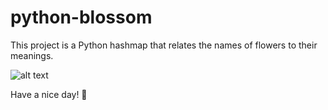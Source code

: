 # python-blossom

This project is a Python hashmap that relates the names of flowers to their meanings.

![alt text](https://st4.depositphotos.com/18415712/20338/v/450/depositphotos_203385374-stock-illustration-pixel-art-leaves-and-flowers.jpg "Pixel Art Flowers")

Have a nice day! 🌸
